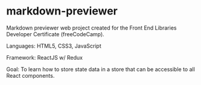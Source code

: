 # markdown-previewer
Markdown previewer web project created for the Front End Libraries Developer Certificate (freeCodeCamp).

Languages: HTML5, CSS3, JavaScript

Framework: ReactJS w/ Redux

Goal: To learn how to store state data in a store that can be accessible to all React components.